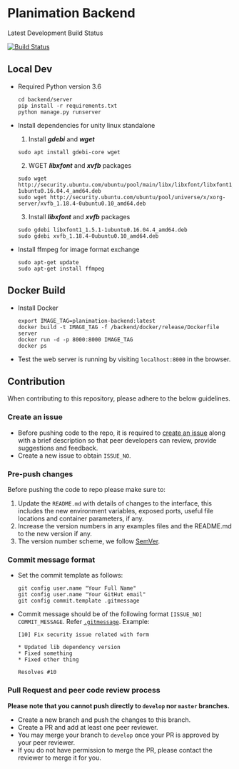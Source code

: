 # Planimation Backend

Latest Development Build Status

[![Build Status](https://travis-ci.org/planimation/backend.svg?branch=develop)](https://travis-ci.org/planimation/backend)


## Local Dev 

- Required Python version 3.6

    ```
    cd backend/server
    pip install -r requirements.txt
    python manage.py runserver
    ```

- Install dependencies for unity linux standalone

    1. Install ***gdebi*** and ***wget***

    ```Shell
    sudo apt install gdebi-core wget
    ```

    2. WGET ***libxfont*** and ***xvfb*** packages

    ```Shell
    sudo wget http://security.ubuntu.com/ubuntu/pool/main/libx/libxfont/libxfont1_1.5.1-1ubuntu0.16.04.4_amd64.deb
    sudo wget http://security.ubuntu.com/ubuntu/pool/universe/x/xorg-server/xvfb_1.18.4-0ubuntu0.10_amd64.deb
    ```

    3. Install ***libxfont*** and ***xvfb*** packages

    ```Shell
    sudo gdebi libxfont1_1.5.1-1ubuntu0.16.04.4_amd64.deb
    sudo gdebi xvfb_1.18.4-0ubuntu0.10_amd64.deb
    ```

- Install ffmpeg for image format exchange

    ```Shell
    sudo apt-get update
    sudo apt-get install ffmpeg
    ```

## Docker Build

- Install Docker

    ```
    export IMAGE_TAG=planimation-backend:latest
    docker build -t IMAGE_TAG -f /backend/docker/release/Dockerfile server
    docker run -d -p 8000:8000 IMAGE_TAG
    docker ps
    ```

- Test the web server is running by visiting `localhost:8000` in the browser.

## Contribution

When contributing to this repository, please adhere to the below guidelines.

### Create an issue

- Before pushing code to the repo, it is required to [create an issue](https://github.com/planimation/backend/issues) along with a brief description so that peer developers can review, provide suggestions and feedback.
- Create a new issue to obtain `ISSUE_NO`.

### Pre-push changes

Before pushing the code to repo please make sure to:

1. Update the `README.md` with details of changes to the interface, this includes the new environment 
   variables, exposed ports, useful file locations and container parameters, if any.
2. Increase the version numbers in any examples files and the README.md to the new version if any. 
3. The version number scheme, we follow [SemVer](http://semver.org/).

### Commit message format

- Set the commit template as follows:
    ```
    git config user.name "Your Full Name"
    git config user.name "Your GitHut email"
    git config commit.template .gitmessage
    ```
- Commit message should be of the following format `[ISSUE_NO] COMMIT_MESSAGE`. Refer [`.gitmessage`](.gitmessage). Example:
    ```
    [10] Fix security issue related with form
    
    * Updated lib dependency version
    * Fixed something
    * Fixed other thing
    
    Resolves #10
    ```

### Pull Request and peer code review process

**Please note that you cannot push directly to `develop` nor `master` branches.**

- Create a new branch and push the changes to this branch.
- Create a PR and add at least one peer reviewer.
- You may merge your branch to `develop` once your PR is approved by your peer reviewer.
- If you do not have permission to merge the PR, please contact the reviewer to merge it for you.
